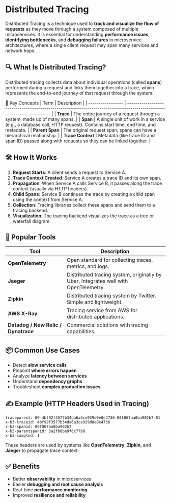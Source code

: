 # Distributed Tracing
Distributed Tracing is a technique used to **track and visualize the flow of requests** as they move through a system composed of multiple microservices. 
It is essential for understanding **performance issues**, **identifying bottlenecks**, and **debugging failures** in microservice architectures, where a single client request may span many services and network hops.

## 🔍 What Is Distributed Tracing?
Distributed tracing collects data about individual operations (called **spans**) performed during a request and links them together into a trace, which represents the end-to-end journey of that request through the system.

🧱 Key Concepts
| Term              | Description                                                                                                            |
| ----------------- | ---------------------------------------------------------------------------------------------------------------------- |
| **Trace**         | The entire journey of a request through a system, made up of many spans.                                               |
| **Span**          | A single unit of work in a service (e.g., a database call, HTTP request). Contains start time, end time, and metadata. |
| **Parent Span**   | The original request span; spans can have a hierarchical relationship.                                                 |
| **Trace Context** | Metadata (like trace ID and span ID) passed along with requests so they can be linked together.                        |

## 🛠️ How It Works
1. **Request Starts**: A client sends a request to Service A. 
2. **Trace Context Created**: Service A creates a trace ID and its own span. 
3. **Propagation**: When Service A calls Service B, it passes along the trace context (usually via HTTP headers). 
4. **Child Spans**: Service B continues the trace by creating a child span using the context from Service A. 
5. **Collection**: Tracing libraries collect these spans and send them to a tracing backend. 
6. **Visualization**: The tracing backend visualizes the trace as a tree or waterfall diagram.

## 🧰 Popular Tools
| Tool                                | Description                                                                         |
| ----------------------------------- | ----------------------------------------------------------------------------------- |
| **OpenTelemetry**                   | Open standard for collecting traces, metrics, and logs.                             |
| **Jaeger**                          | Distributed tracing system, originally by Uber. Integrates well with OpenTelemetry. |
| **Zipkin**                          | Distributed tracing system by Twitter. Simple and lightweight.                      |
| **AWS X-Ray**                       | Tracing service from AWS for distributed applications.                              |
| **Datadog / New Relic / Dynatrace** | Commercial solutions with tracing capabilities.                                     |

## 📦 Common Use Cases
- Detect **slow service calls** 
- Pinpoint **where errors happen** 
- Analyze **latency between services** 
- Understand **dependency graphs** 
- Troubleshoot **complex production issues**

## ✍️ Example (HTTP Headers Used in Tracing)
```
traceparent: 00-4bf92f3577b34da6a3ce929d0e0e4736-00f067aa0ba902b7-01
x-b3-traceid: 4bf92f3577b34da6a3ce929d0e0e4736
x-b3-spanid: 00f067aa0ba902b7
x-b3-parentspanid: 3a2fb8be9f6c77b8
x-b3-sampled: 1
```

These headers are used by systems like **OpenTelemetry**, **Zipkin**, and **Jaeger** to propagate trace context.

## ✅ Benefits
- Better **observability** in microservices 
- Easier **debugging and root cause analysis** 
- Real-time **performance monitoring** 
- Improved **resilience and reliability**

